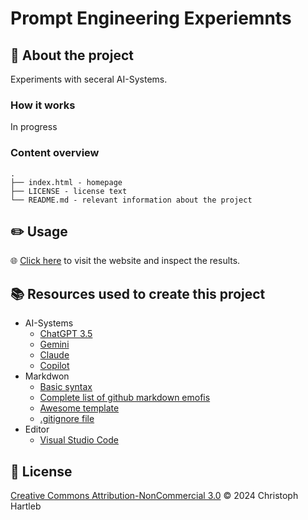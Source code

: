 # Prompt Engineering Experiemnts

## :newspaper: About the project

Experiments with seceral AI-Systems.

### How it works

In progress

### Content overview

    .
    ├── index.html - homepage
    ├── LICENSE - license text
    └── README.md - relevant information about the project

## :pencil2: Usage

:globe_with_meridians: [Click here](https://CH6832.github.io/prompt-engineeringexperiments/) to visit the website and inspect the results.

## :books: Resources used to create this project

* AI-Systems
  * [ChatGPT 3.5](https://chat.openai.com/)
  * [Gemini](https://gemini.google.com/app)
  * [Claude](https://claude.ai/login)
  * [Copilot](https://copilot.microsoft.com/)
* Markdwon
  * [Basic syntax](https://www.markdownguide.org/basic-syntax/)
  * [Complete list of github markdown emofis](https://dev.to/nikolab/complete-list-of-github-markdown-emoji-markup-5aia)
  * [Awesome template](http://github.com/Human-Activity-Recognition/blob/main/README.md)
  * [.gitignore file](https://git-scm.com/docs/gitignore)
* Editor
  * [Visual Studio Code](https://code.visualstudio.com/)

## :bookmark: License

[Creative Commons Attribution-NonCommercial 3.0](https://creativecommons.org/licenses/by-nc/3.0/legalcode.txt) :copyright: 2024 Christoph Hartleb
